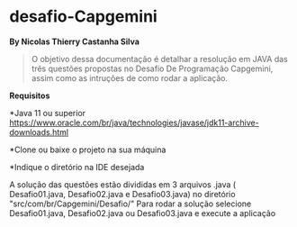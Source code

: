 #  desafio-Capgemini
**By Nicolas Thierry Castanha Silva**

>O objetivo dessa documentação é detalhar a resolução em JAVA das três questões propostas no Desafio De Programação Capgemini, assim como as intruções de como rodar a aplicação.

**Requisitos**

*Java 11 ou superior https://www.oracle.com/br/java/technologies/javase/jdk11-archive-downloads.html

*Clone ou baixe o projeto na sua máquina

*Indique o diretório na IDE desejada

A solução das questões estão divididas em 3 arquivos .java ( Desafio01.java, Desafio02.java e Desafio03.java) no diretório "src/com/br/Capgemini/Desafio/"
Para rodar a solução selecione Desafio01.java, Desafio02.java ou Desafio03.java e execute a aplicação
